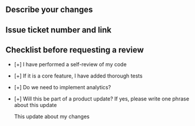## Describe your changes

## Issue ticket number and link

## Checklist before requesting a review
- [+] I have performed a self-review of my code
- [+] If it is a core feature, I have added thorough tests
- [+] Do we need to implement analytics?
- [+] Will this be part of a product update? If yes, please write one phrase about this update

  This update about my changes
